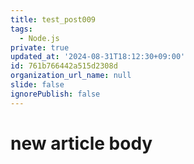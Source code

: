 ```yaml
---
title: test_post009
tags:
  - Node.js
private: true
updated_at: '2024-08-31T18:12:30+09:00'
id: 761b766442a515d2308d
organization_url_name: null
slide: false
ignorePublish: false
---
```

# new article body
